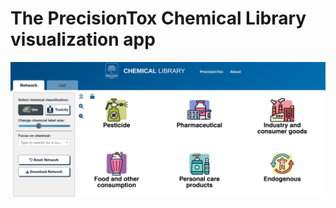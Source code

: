 # The PrecisionTox Chemical Library visualization app


<img src="app/static/images/readme/use_classification_view.png">
